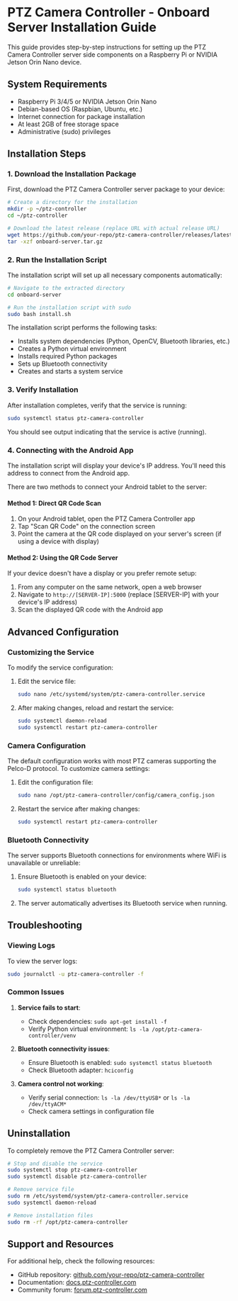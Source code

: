 # PTZ Camera Controller - Onboard Server Installation Guide

This guide provides step-by-step instructions for setting up the PTZ Camera Controller server side components on a Raspberry Pi or NVIDIA Jetson Orin Nano device.

## System Requirements

- Raspberry Pi 3/4/5 or NVIDIA Jetson Orin Nano
- Debian-based OS (Raspbian, Ubuntu, etc.)
- Internet connection for package installation
- At least 2GB of free storage space
- Administrative (sudo) privileges

## Installation Steps

### 1. Download the Installation Package

First, download the PTZ Camera Controller server package to your device:

```bash
# Create a directory for the installation
mkdir -p ~/ptz-controller
cd ~/ptz-controller

# Download the latest release (replace URL with actual release URL)
wget https://github.com/your-repo/ptz-camera-controller/releases/latest/download/onboard-server.tar.gz
tar -xzf onboard-server.tar.gz
```

### 2. Run the Installation Script

The installation script will set up all necessary components automatically:

```bash
# Navigate to the extracted directory
cd onboard-server

# Run the installation script with sudo
sudo bash install.sh
```

The installation script performs the following tasks:
- Installs system dependencies (Python, OpenCV, Bluetooth libraries, etc.)
- Creates a Python virtual environment
- Installs required Python packages
- Sets up Bluetooth connectivity
- Creates and starts a system service

### 3. Verify Installation

After installation completes, verify that the service is running:

```bash
sudo systemctl status ptz-camera-controller
```

You should see output indicating that the service is active (running).

### 4. Connecting with the Android App

The installation script will display your device's IP address. You'll need this address to connect from the Android app.

There are two methods to connect your Android tablet to the server:

#### Method 1: Direct QR Code Scan

1. On your Android tablet, open the PTZ Camera Controller app
2. Tap "Scan QR Code" on the connection screen
3. Point the camera at the QR code displayed on your server's screen (if using a device with display)

#### Method 2: Using the QR Code Server

If your device doesn't have a display or you prefer remote setup:

1. From any computer on the same network, open a web browser
2. Navigate to `http://[SERVER-IP]:5000` (replace [SERVER-IP] with your device's IP address)
3. Scan the displayed QR code with the Android app

## Advanced Configuration

### Customizing the Service

To modify the service configuration:

1. Edit the service file:
   ```bash
   sudo nano /etc/systemd/system/ptz-camera-controller.service
   ```

2. After making changes, reload and restart the service:
   ```bash
   sudo systemctl daemon-reload
   sudo systemctl restart ptz-camera-controller
   ```

### Camera Configuration

The default configuration works with most PTZ cameras supporting the Pelco-D protocol. To customize camera settings:

1. Edit the configuration file:
   ```bash
   sudo nano /opt/ptz-camera-controller/config/camera_config.json
   ```

2. Restart the service after making changes:
   ```bash
   sudo systemctl restart ptz-camera-controller
   ```

### Bluetooth Connectivity

The server supports Bluetooth connections for environments where WiFi is unavailable or unreliable:

1. Ensure Bluetooth is enabled on your device:
   ```bash
   sudo systemctl status bluetooth
   ```

2. The server automatically advertises its Bluetooth service when running.

## Troubleshooting

### Viewing Logs

To view the server logs:

```bash
sudo journalctl -u ptz-camera-controller -f
```

### Common Issues

1. **Service fails to start**:
   - Check dependencies: `sudo apt-get install -f`
   - Verify Python virtual environment: `ls -la /opt/ptz-camera-controller/venv`

2. **Bluetooth connectivity issues**:
   - Ensure Bluetooth is enabled: `sudo systemctl status bluetooth`
   - Check Bluetooth adapter: `hciconfig`

3. **Camera control not working**:
   - Verify serial connection: `ls -la /dev/ttyUSB*` or `ls -la /dev/ttyACM*`
   - Check camera settings in configuration file

## Uninstallation

To completely remove the PTZ Camera Controller server:

```bash
# Stop and disable the service
sudo systemctl stop ptz-camera-controller
sudo systemctl disable ptz-camera-controller

# Remove service file
sudo rm /etc/systemd/system/ptz-camera-controller.service
sudo systemctl daemon-reload

# Remove installation files
sudo rm -rf /opt/ptz-camera-controller
```

## Support and Resources

For additional help, check the following resources:
- GitHub repository: [github.com/your-repo/ptz-camera-controller](https://github.com/your-repo/ptz-camera-controller)
- Documentation: [docs.ptz-controller.com](https://docs.ptz-controller.com)
- Community forum: [forum.ptz-controller.com](https://forum.ptz-controller.com)